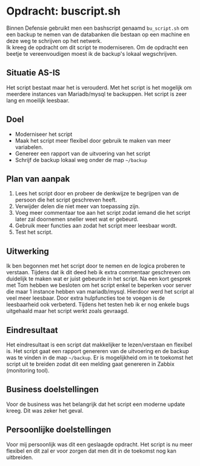 # Opdracht: buscript.sh

Binnen Defensie gebruikt men een bashscript genaamd `bu_script.sh` om een backup te nemen van de databanken die bestaan op een machine en deze weg te schrijven op het netwerk.  
Ik kreeg de opdracht om dit script te moderniseren. Om de opdracht een beetje te vereenvoudigen moest ik de backup's lokaal wegschrijven.

## Situatie AS-IS

Het script bestaat maar het is verouderd. Met het script is het mogelijk om meerdere instances van Mariadb/mysql te backuppen. Het script is zeer lang en moeilijk leesbaar.

## Doel

- Moderniseer het script
- Maak het script meer flexibel door gebruik te maken van meer variabelen.
- Genereer een rapport van de uitvoering van het script
- Schrijf de backup lokaal weg onder de map `~/backup`

## Plan van aanpak

1. Lees het script door en probeer de denkwijze te begrijpen van de persoon die het script geschreven heeft.
2. Verwijder delen die niet meer van toepassing zijn.
3. Voeg meer commentaar toe aan het script zodat iemand die het script later zal doornemen sneller weet wat er gebeurd.
4. Gebruik meer functies aan zodat het script meer leesbaar wordt.
5. Test het script.

## Uitwerking

Ik ben begonnen met het script door te nemen en de logica proberen te verstaan. Tijdens dat ik dit deed heb ik extra commentaar geschreven om duidelijk te maken wat er juist gebeurde in het script. Na een kort gesprek met Tom hebben we besloten om het script enkel te beperken voor server die maar 1 instance hebben van mariadb/mysql. Hierdoor werd het script al veel meer leesbaar. Door extra hulpfuncties toe te voegen is de leesbaarheid ook verbeterd. Tijdens het testen heb ik er nog enkele bugs uitgehaald maar het script werkt zoals gevraagd.

## Eindresultaat

Het eindresultaat is een script dat makkelijker te lezen/verstaan en flexibel is. Het script gaat een rapport genereren van de uitvoering en de backup was te vinden in de map `~/backup`. Er is mogelijkheid om in te toekomst het script uit te breiden zodat dit een melding gaat genereren in Zabbix (monitoring tool).

## Business doelstellingen

Voor de business was het belangrijk dat het script een moderne update kreeg. Dit was zeker het geval.

## Persoonlijke doelstellingen

Voor mij persoonlijk was dit een geslaagde opdracht. Het script is nu meer flexibel en dit zal er voor zorgen dat men dit in de toekomst nog kan uitbreiden.
